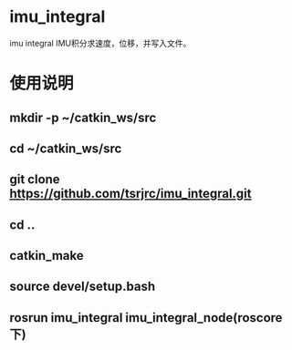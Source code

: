 # imu_integral
imu integral
IMU积分求速度，位移，并写入文件。

# 使用说明
## mkdir -p ~/catkin_ws/src
## cd ~/catkin_ws/src
## git clone https://github.com/tsrjrc/imu_integral.git
## cd ..
## catkin_make
## source devel/setup.bash
## rosrun imu_integral imu_integral_node(roscore下)
